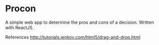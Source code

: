 # Procon

A simple web app to determine the pros and cons of a decision. Written with ReactJS.


References
http://tutorials.jenkov.com/html5/drag-and-drop.html